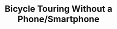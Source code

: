 ---
layout: community
category: community
title: "Bicycle Touring Without a Phone/Smartphone"
description: "I can travel without one, In some countries you need it to pay stuff (China), while in some part of the world they don’t even have cabled telephone let alone a cellphone, the cellphone would be next to useless in those area."
isTopLevel: false
isSingleLevel: false
isArticle: false
datePublished: 2022-06-24 07:39:00 +0300
dateModified: 2022-06-24 07:39:00 +0300
published: false
---